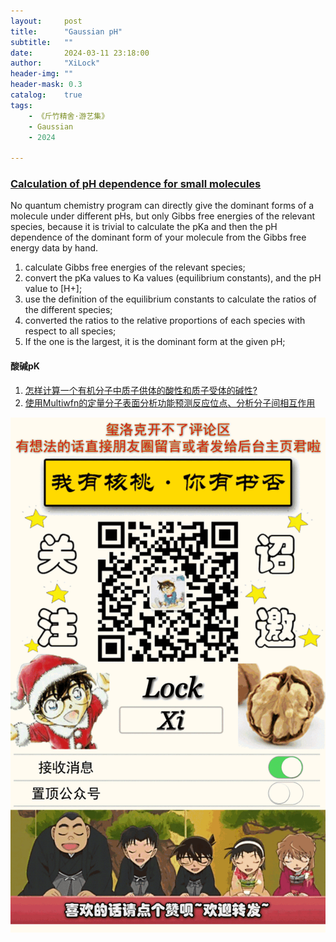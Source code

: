 ```yaml
---
layout:     post
title:      "Gaussian pH"
subtitle:   ""
date:       2024-03-11 23:18:00
author:     "XiLock"
header-img: ""
header-mask: 0.3
catalog:    true
tags:
    - 《斤竹精舍·游艺集》
    - Gaussian
    - 2024

---
```


### [Calculation of pH dependence for small molecules](https://mattermodeling.stackexchange.com/questions/9602/calculation-of-ph-dependence-for-small-molecules?noredirect=1&lq=1)
No quantum chemistry program can directly give the dominant forms of a molecule under different pHs, but only Gibbs free energies of the relevant species, because it is trivial to calculate the pKa and then the pH dependence of the dominant form of your molecule from the Gibbs free energy data by hand.

1. calculate Gibbs free energies of the relevant species;
1. convert the pKa values to Ka values (equilibrium constants), and the pH value to [H+];
1. use the definition of the equilibrium constants to calculate the ratios of the different species;
1. converted the ratios to the relative proportions of each species with respect to all species;
1. If the one is the largest, it is the dominant form at the given pH;

#### 酸碱pK
1. [怎样计算一个有机分子中质子供体的酸性和质子受体的碱性?](http://bbs.keinsci.com/thread-19043-1-1.html)
1. [使用Multiwfn的定量分子表面分析功能预测反应位点、分析分子间相互作用](http://sobereva.com/159)


![](/img/wc-tail.GIF)
